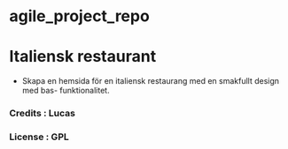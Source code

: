 # agile_project_repo
# Italiensk restaurant
- Skapa en hemsida för en italiensk restaurang med en smakfullt design med bas- funktionalitet.

### Credits : Lucas
### License : GPL
